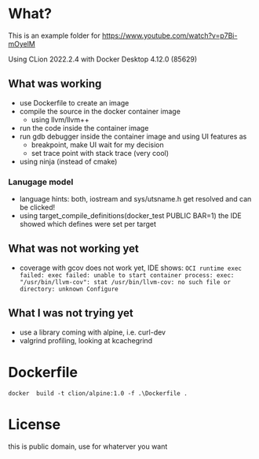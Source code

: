 # What?

This is an example folder for https://www.youtube.com/watch?v=p7Bi-mOyelM

Using CLion 2022.2.4 with Docker Desktop 4.12.0 (85629)

## What was working
* use Dockerfile to create an image
* compile the source in the docker container image
  * using llvm/llvm++
* run the code inside the container image 
* run gdb debugger inside the container image and using UI features as
  * breakpoint, make UI wait for my decision
  * set trace point with stack trace (very cool)
* using ninja (instead of cmake)

### Lanugage model
* language hints: both, iostream and sys/utsname.h get resolved and can be clicked!
* using target_compile_definitions(docker_test PUBLIC BAR=1) the IDE showed which defines were set per target

## What was not working yet

* coverage with gcov does not work yet, IDE shows:
  `OCI runtime exec failed: exec failed: unable to start container process: exec: "/usr/bin/llvm-cov": stat /usr/bin/llvm-cov: no such file or directory: unknown Configure`

## What I was not trying yet

* use a library coming with alpine, i.e. curl-dev
* valgrind profiling, looking at kcachegrind

# Dockerfile

    docker  build -t clion/alpine:1.0 -f .\Dockerfile .

# License

this is public domain, use for whaterver you want
